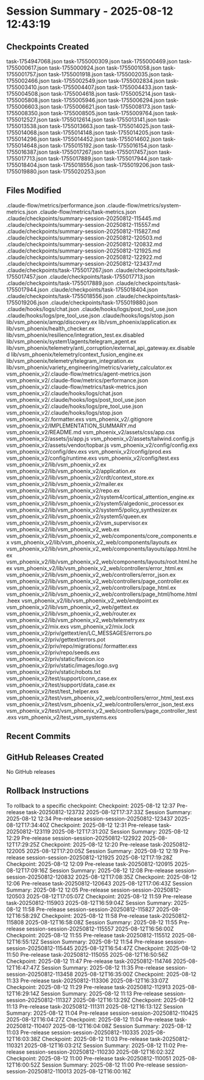# Session Summary - 2025-08-12 12:43:19

## Checkpoints Created
task-1754947068.json
task-1755000309.json
task-1755000469.json
task-1755000617.json
task-1755000924.json
task-1755001058.json
task-1755001757.json
task-1755001918.json
task-1755002035.json
task-1755002466.json
task-1755002549.json
task-1755002834.json
task-1755003410.json
task-1755004407.json
task-1755004433.json
task-1755004508.json
task-1755004618.json
task-1755005214.json
task-1755005808.json
task-1755005946.json
task-1755006294.json
task-1755006603.json
task-1755006621.json
task-1755008173.json
task-1755008350.json
task-1755008505.json
task-1755009764.json
task-1755012527.json
task-1755012614.json
task-1755013141.json
task-1755013538.json
task-1755013663.json
task-1755014025.json
task-1755014068.json
task-1755014148.json
task-1755014205.json
task-1755014296.json
task-1755014452.json
task-1755014602.json
task-1755014648.json
task-1755015192.json
task-1755016154.json
task-1755016387.json
task-1755017267.json
task-1755017457.json
task-1755017713.json
task-1755017889.json
task-1755017944.json
task-1755018404.json
task-1755018556.json
task-1755019206.json
task-1755019880.json
task-1755020253.json

## Files Modified
.claude-flow/metrics/performance.json
.claude-flow/metrics/system-metrics.json
.claude-flow/metrics/task-metrics.json
.claude/checkpoints/summary-session-20250812-115445.md
.claude/checkpoints/summary-session-20250812-115557.md
.claude/checkpoints/summary-session-20250812-115827.md
.claude/checkpoints/summary-session-20250812-120503.md
.claude/checkpoints/summary-session-20250812-120832.md
.claude/checkpoints/summary-session-20250812-121925.md
.claude/checkpoints/summary-session-20250812-122922.md
.claude/checkpoints/summary-session-20250812-123437.md
.claude/checkpoints/task-1755017267.json
.claude/checkpoints/task-1755017457.json
.claude/checkpoints/task-1755017713.json
.claude/checkpoints/task-1755017889.json
.claude/checkpoints/task-1755017944.json
.claude/checkpoints/task-1755018404.json
.claude/checkpoints/task-1755018556.json
.claude/checkpoints/task-1755019206.json
.claude/checkpoints/task-1755019880.json
.claude/hooks/logs/chat.json
.claude/hooks/logs/post_tool_use.json
.claude/hooks/logs/pre_tool_use.json
.claude/hooks/logs/stop.json
lib/vsm_phoenix/amqp/discovery.ex
lib/vsm_phoenix/application.ex
lib/vsm_phoenix/health_checker.ex
lib/vsm_phoenix/resilience/integration_test.ex.disabled
lib/vsm_phoenix/system1/agents/telegram_agent.ex
lib/vsm_phoenix/telemetry/anti_corruption/external_api_gateway.ex.disabled
lib/vsm_phoenix/telemetry/context_fusion_engine.ex
lib/vsm_phoenix/telemetry/telegram_integration.ex
lib/vsm_phoenix/variety_engineering/metrics/variety_calculator.ex
vsm_phoenix_v2/.claude-flow/metrics/agent-metrics.json
vsm_phoenix_v2/.claude-flow/metrics/performance.json
vsm_phoenix_v2/.claude-flow/metrics/task-metrics.json
vsm_phoenix_v2/.claude/hooks/logs/chat.json
vsm_phoenix_v2/.claude/hooks/logs/post_tool_use.json
vsm_phoenix_v2/.claude/hooks/logs/pre_tool_use.json
vsm_phoenix_v2/.claude/hooks/logs/stop.json
vsm_phoenix_v2/.formatter.exs
vsm_phoenix_v2/.gitignore
vsm_phoenix_v2/IMPLEMENTATION_SUMMARY.md
vsm_phoenix_v2/README.md
vsm_phoenix_v2/assets/css/app.css
vsm_phoenix_v2/assets/js/app.js
vsm_phoenix_v2/assets/tailwind.config.js
vsm_phoenix_v2/assets/vendor/topbar.js
vsm_phoenix_v2/config/config.exs
vsm_phoenix_v2/config/dev.exs
vsm_phoenix_v2/config/prod.exs
vsm_phoenix_v2/config/runtime.exs
vsm_phoenix_v2/config/test.exs
vsm_phoenix_v2/lib/vsm_phoenix_v2.ex
vsm_phoenix_v2/lib/vsm_phoenix_v2/application.ex
vsm_phoenix_v2/lib/vsm_phoenix_v2/crdt/context_store.ex
vsm_phoenix_v2/lib/vsm_phoenix_v2/mailer.ex
vsm_phoenix_v2/lib/vsm_phoenix_v2/repo.ex
vsm_phoenix_v2/lib/vsm_phoenix_v2/system4/cortical_attention_engine.ex
vsm_phoenix_v2/lib/vsm_phoenix_v2/system5/algedonic_processor.ex
vsm_phoenix_v2/lib/vsm_phoenix_v2/system5/policy_synthesizer.ex
vsm_phoenix_v2/lib/vsm_phoenix_v2/system5/queen.ex
vsm_phoenix_v2/lib/vsm_phoenix_v2/vsm_supervisor.ex
vsm_phoenix_v2/lib/vsm_phoenix_v2_web.ex
vsm_phoenix_v2/lib/vsm_phoenix_v2_web/components/core_components.ex
vsm_phoenix_v2/lib/vsm_phoenix_v2_web/components/layouts.ex
vsm_phoenix_v2/lib/vsm_phoenix_v2_web/components/layouts/app.html.heex
vsm_phoenix_v2/lib/vsm_phoenix_v2_web/components/layouts/root.html.heex
vsm_phoenix_v2/lib/vsm_phoenix_v2_web/controllers/error_html.ex
vsm_phoenix_v2/lib/vsm_phoenix_v2_web/controllers/error_json.ex
vsm_phoenix_v2/lib/vsm_phoenix_v2_web/controllers/page_controller.ex
vsm_phoenix_v2/lib/vsm_phoenix_v2_web/controllers/page_html.ex
vsm_phoenix_v2/lib/vsm_phoenix_v2_web/controllers/page_html/home.html.heex
vsm_phoenix_v2/lib/vsm_phoenix_v2_web/endpoint.ex
vsm_phoenix_v2/lib/vsm_phoenix_v2_web/gettext.ex
vsm_phoenix_v2/lib/vsm_phoenix_v2_web/router.ex
vsm_phoenix_v2/lib/vsm_phoenix_v2_web/telemetry.ex
vsm_phoenix_v2/mix.exs
vsm_phoenix_v2/mix.lock
vsm_phoenix_v2/priv/gettext/en/LC_MESSAGES/errors.po
vsm_phoenix_v2/priv/gettext/errors.pot
vsm_phoenix_v2/priv/repo/migrations/.formatter.exs
vsm_phoenix_v2/priv/repo/seeds.exs
vsm_phoenix_v2/priv/static/favicon.ico
vsm_phoenix_v2/priv/static/images/logo.svg
vsm_phoenix_v2/priv/static/robots.txt
vsm_phoenix_v2/test/support/conn_case.ex
vsm_phoenix_v2/test/support/data_case.ex
vsm_phoenix_v2/test/test_helper.exs
vsm_phoenix_v2/test/vsm_phoenix_v2_web/controllers/error_html_test.exs
vsm_phoenix_v2/test/vsm_phoenix_v2_web/controllers/error_json_test.exs
vsm_phoenix_v2/test/vsm_phoenix_v2_web/controllers/page_controller_test.exs
vsm_phoenix_v2/test_vsm_systems.exs

## Recent Commits


## GitHub Releases Created
No GitHub releases

## Rollback Instructions
To rollback to a specific checkpoint:
Checkpoint: 2025-08-12 12:37	Pre-release	task-20250812-123732	2025-08-12T17:37:33Z
Session Summary: 2025-08-12 12:34	Pre-release	session-session-20250812-123437	2025-08-12T17:34:40Z
Checkpoint: 2025-08-12 12:31	Pre-release	task-20250812-123119	2025-08-12T17:31:20Z
Session Summary: 2025-08-12 12:29	Pre-release	session-session-20250812-122922	2025-08-12T17:29:25Z
Checkpoint: 2025-08-12 12:20	Pre-release	task-20250812-122005	2025-08-12T17:20:05Z
Session Summary: 2025-08-12 12:19	Pre-release	session-session-20250812-121925	2025-08-12T17:19:28Z
Checkpoint: 2025-08-12 12:09	Pre-release	task-20250812-120915	2025-08-12T17:09:16Z
Session Summary: 2025-08-12 12:08	Pre-release	session-session-20250812-120832	2025-08-12T17:08:35Z
Checkpoint: 2025-08-12 12:06	Pre-release	task-20250812-120643	2025-08-12T17:06:43Z
Session Summary: 2025-08-12 12:05	Pre-release	session-session-20250812-120503	2025-08-12T17:05:07Z
Checkpoint: 2025-08-12 11:59	Pre-release	task-20250812-115903	2025-08-12T16:59:04Z
Session Summary: 2025-08-12 11:58	Pre-release	session-session-20250812-115827	2025-08-12T16:58:29Z
Checkpoint: 2025-08-12 11:58	Pre-release	task-20250812-115808	2025-08-12T16:58:08Z
Session Summary: 2025-08-12 11:55	Pre-release	session-session-20250812-115557	2025-08-12T16:56:00Z
Checkpoint: 2025-08-12 11:55	Pre-release	task-20250812-115512	2025-08-12T16:55:12Z
Session Summary: 2025-08-12 11:54	Pre-release	session-session-20250812-115445	2025-08-12T16:54:47Z
Checkpoint: 2025-08-12 11:50	Pre-release	task-20250812-115055	2025-08-12T16:50:56Z
Checkpoint: 2025-08-12 11:47	Pre-release	task-20250812-114746	2025-08-12T16:47:47Z
Session Summary: 2025-08-12 11:35	Pre-release	session-session-20250812-113458	2025-08-12T16:35:00Z
Checkpoint: 2025-08-12 11:33	Pre-release	task-20250812-113306	2025-08-12T16:33:07Z
Checkpoint: 2025-08-12 11:29	Pre-release	task-20250812-112913	2025-08-12T16:29:14Z
Session Summary: 2025-08-12 11:13	Pre-release	session-session-20250812-111327	2025-08-12T16:13:29Z
Checkpoint: 2025-08-12 11:13	Pre-release	task-20250812-111311	2025-08-12T16:13:12Z
Session Summary: 2025-08-12 11:04	Pre-release	session-session-20250812-110425	2025-08-12T16:04:27Z
Checkpoint: 2025-08-12 11:04	Pre-release	task-20250812-110407	2025-08-12T16:04:08Z
Session Summary: 2025-08-12 11:03	Pre-release	session-session-20250812-110335	2025-08-12T16:03:38Z
Checkpoint: 2025-08-12 11:03	Pre-release	task-20250812-110321	2025-08-12T16:03:21Z
Session Summary: 2025-08-12 11:02	Pre-release	session-session-20250812-110230	2025-08-12T16:02:32Z
Checkpoint: 2025-08-12 11:00	Pre-release	task-20250812-110051	2025-08-12T16:00:52Z
Session Summary: 2025-08-12 11:00	Pre-release	session-session-20250812-110013	2025-08-12T16:00:16Z
